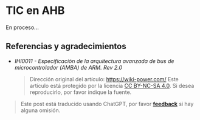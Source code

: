 # TIC en AHB

En proceso...

## Referencias y agradecimientos

- _IHI0011 - Especificación de la arquitectura avanzada de bus de microcontrolador (AMBA) de ARM. Rev 2.0_

  > Dirección original del artículo: <https://wiki-power.com/>
  > Este artículo está protegido por la licencia [CC BY-NC-SA 4.0](https://creativecommons.org/licenses/by/4.0/deed.zh). Si desea reproducirlo, por favor indique la fuente.

> Este post está traducido usando ChatGPT, por favor [**feedback**](https://github.com/linyuxuanlin/Wiki_MkDocs/issues/new) si hay alguna omisión.